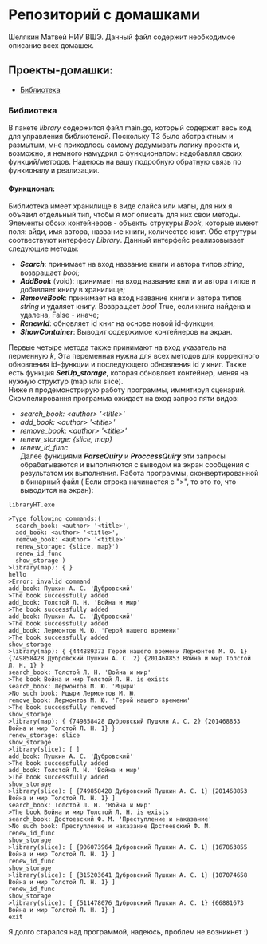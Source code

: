 # Репозиторий с домашками   
Шелякин Матвей НИУ ВШЭ. Данный файл содержит необходимое описание всех домашек.

## Проекты-домашки:

- [Библиотека](#библиотека)

### Библиотека
В пакете *library* содержится файл main.go, который содержит весь код для управления библиотекой. Поскольку ТЗ было абстрактным и размытым, мне приходлось самому додумывать логику проекта и, возможно, я немного намудрил с функционалом: надобавлял своих функций/методов. Надеюсь на вашу подробную обратную связь по функионалу и реализации.    
#### Функционал:
Библиотека имеет хранилище в виде слайса или мапы, для них я объявил отдельный тип, чтобы я мог описать для них свои методы. Элементы обоих контейнеров - объекты струкуры *Book*, которые имеют поля: айди, имя автора, название книги, количество книг. Обе струтуры соотвествуют интерфесу *Library*. Данный интерфейс реализовывает следующие методы:
- ***Search***: принимает на вход название книги и автора типов *string*, возвращает *bool*;
- ***AddBook*** (void): принимает на вход название книги и автора типов и добавляет книгу в хранилище;
- ***RemoveBook***: принимает на вход название книги и автора типов *string* и удаляет книгу. Возвращает *bool* True, если книга найдена и удалена, False - иначе;
- ***RenewId***: обновляет id книг на основе новой id-функции;
- ***ShowContainer***: Выводит содержимое контейнеров на экран.   


Первые четыре метода также принимают на вход указатель на перменную *k*, Эта переменная нужна для всех методов для корректного обновления id-функции и последующего обновления id у книг. Также есть функция ***SetUp_storage***, которая обновляет контейнер, меняя на нужную структур (map или slice).   
Ниже я продемонстрирую работу программы, иммитируя сценарий. Скомпелировання программа ожидает на вход запрос пяти видов:
- *search_book: \<author\> '\<title\>'*
- *add_book: \<author\> '\<title\>'*
- *remove_book: \<author\> '\<title\>'*
- *renew_storage: {slice, map}*
- *renew_id_func*   
Далее функциями ***ParseQuiry*** и ***ProccessQuiry*** эти запросы обрабатываются и выполняются с выводом на экран сообщения с результатом их выполняния.
Работа программы, сконвертированной в бинарный файл ( Если строка начинается с ">", то это то, что выводится на экран):

`libraryHT.exe`
```
>Type following commands:(
  search_book: <author> '<title>',
  add_book: <author> '<title>',
  remove_book: <author> '<title>'
  renew_storage: {slice, map}')
  renew_id_func
  show_storage )
>library(map): { }
hello
>Error: invalid command
add_book: Пушкин А. С. 'Дубровский'
>The book successfully added
add_book: Толстой Л. Н. 'Война и мир'
>The book successfully added
add_book: Пушкин А. С. 'Дубровский'
>The book successfully added
add_book: Лермонтов М. Ю. 'Герой нашего времени'
>The book successfully added
show_storage
>library(map): { {444889373 Герой нашего времени Лермонтов М. Ю. 1} {749858428 Дубровский Пушкин А. С. 2} {201468853 Война и мир Толстой Л. Н. 1} }
search_book: Толстой Л. Н. 'Война и мир'
>The book Война и мир Толстой Л. Н. is exists
search_book: Лермонтов М. Ю. 'Мцыри'
>No such book: Мцыри Лермонтов М. Ю.
remove_book: Лермонтов М. Ю. 'Герой нашего времени'
>The book successfully removed
show_storage
>library(map): { {749858428 Дубровский Пушкин А. С. 2} {201468853 Война и мир Толстой Л. Н. 1} }
renew_storage: slice
show_storage
>library(slice): [ ]
add_book: Пушкин А. С. 'Дубровский'
>The book successfully added
add_book: Толстой Л. Н. 'Война и мир'
>The book successfully added
show_storage
>library(slice): [ {749858428 Дубровский Пушкин А. С. 1} {201468853 Война и мир Толстой Л. Н. 1} ]
search_book: Толстой Л. Н. 'Война и мир'
>The book Война и мир Толстой Л. Н. is exists
search_book: Достоевский Ф. М. 'Преступление и наказание'
>No such book: Преступление и наказание Достоевский Ф. М.
renew_id_func
show_storage
>library(slice): [ {906073964 Дубровский Пушкин А. С. 1} {167863855 Война и мир Толстой Л. Н. 1} ]
renew_id_func
show_storage
>library(slice): [ {315203641 Дубровский Пушкин А. С. 1} {107074658 Война и мир Толстой Л. Н. 1} ]
renew_id_func
show_storage
>library(slice): [ {511478076 Дубровский Пушкин А. С. 1} {66881673 Война и мир Толстой Л. Н. 1} ]
exit
```
Я долго старался над программой, надеюсь, проблем не возникнет :)